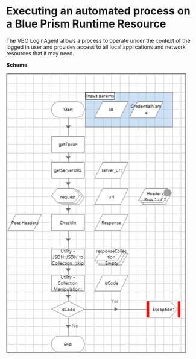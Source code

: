 [title]: # (Executing an automated process on a Blue Prism Runtime Resource)
[tags]: # (automated process)
[priority]: # (208)
# Executing an automated process on a Blue Prism Runtime Resource

The VBO LoginAgent allows a process to operate under the context of the logged in user and provides access to all local applications and network resources that it may need.

__Scheme__

   ![Scheme](../images/13.png)